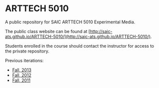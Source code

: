 # ARTTECH 5010
A public repository for SAIC ARTTECH 5010 Experimental Media.

The public class website can be found at [http://saic-ats.github.io/ARTTECH-5010/](http://saic-ats.github.io/ARTTECH-5010/).

Students enrolled in the course should contact the instructor for access to the private repository.

Previous iterations:

- [Fall, 2013](http://courses.christopherbaker.net/2013/Fall/ExperimentalMedia/)
- [Fall, 2012](http://courses.christopherbaker.net/2012/Fall/ExperimentalMedia/)
- [Fall, 2011](http://courses.christopherbaker.net/2011/Fall/ExperimentalMedia/)
